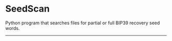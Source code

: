 # SeedScan
Python program that searches files for partial or full BIP39 recovery seed words.

*****************



